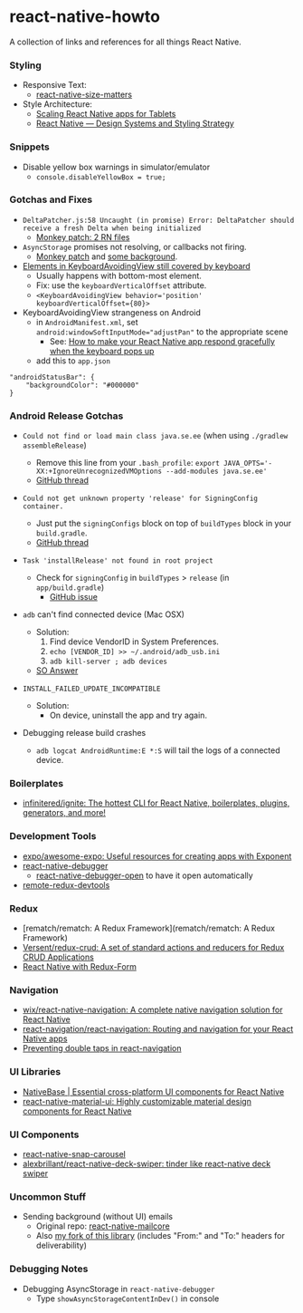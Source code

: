 # react-native-howto
A collection of links and references for all things React Native. 

### Styling
* Responsive Text:
  * [react-native-size-matters](https://github.com/nirsky/react-native-size-matters)
* Style Architecture: 
  * [Scaling React Native apps for Tablets](https://medium.com/react-native-training/scaling-react-native-apps-for-tablets-211de8399cf1)
  * [React Native — Design Systems and Styling Strategy](https://medium.com/@mikecavaliere/react-native-design-systems-and-styling-strategy-189e4f8f1684) 
  
  

### Snippets

* Disable yellow box warnings in simulator/emulator
  * `console.disableYellowBox = true;`

### Gotchas and Fixes
* ```DeltaPatcher.js:58 Uncaught (in promise) Error: DeltaPatcher should receive a fresh Delta when being initialized```
  * [Monkey patch: 2 RN files](https://github.com/facebook/react-native/issues/18209#issuecomment-371935230)
* `AsyncStorage` promises not resolving, or callbacks not firing.
  * [Monkey patch](https://github.com/facebook/react-native/pull/18522/files) and [some background](https://github.com/facebook/react-native/issues/13704).
* [Elements in KeyboardAvoidingView still covered by keyboard](https://github.com/facebook/react-native/issues/13497)
  * Usually happens with bottom-most element. 
  * Fix: use the `keyboardVerticalOffset` attribute. 
  * `<KeyboardAvoidingView behavior='position' keyboardVerticalOffset={80}>`
* KeyboardAvoidingView strangeness on Android
  * in `AndroidManifest.xml`, set `android:windowSoftInputMode="adjustPan"` to the appropriate scene
    * See: [How to make your React Native app respond gracefully when the keyboard pops up](https://stackoverflow.com/questions/39344140/react-native-how-to-control-what-keyboard-pushes-up#answer-43208431)
  * add this to `app.json`
```
"androidStatusBar": {
    "backgroundColor": "#000000"
}
```

### Android Release Gotchas
* `Could not find or load main class java.se.ee` (when using `./gradlew assembleRelease`)
  * Remove this line from your `.bash_profile`: 
`export JAVA_OPTS='-XX:+IgnoreUnrecognizedVMOptions --add-modules java.se.ee'`
  * [GitHub thread](https://github.com/flutter/flutter/issues/16093#issuecomment-390489264)

* `Could not get unknown property 'release' for SigningConfig container.`
  * Just put the `signingConfigs` block on top of `buildTypes` block in your `build.gradle`.
  * [GitHub thread](https://github.com/researchgate/gradle-release/issues/187)
* `Task 'installRelease' not found in root project`
  * Check for `signingConfig` in `buildTypes` > `release` (in `app/build.gradle`)
    * [GitHub issue](https://github.com/facebook/react-native/issues/16854#issuecomment-348376236)
* `adb` can't find connected device (Mac OSX)
  * Solution: 
    1. Find device VendorID in System Preferences. 
    1. `echo [VENDOR_ID] >> ~/.android/adb_usb.ini`
    1. `adb kill-server ; adb devices`
  * [SO Answer](https://stackoverflow.com/questions/7135999/adb-not-finding-my-device-phone-macos-x#answer-7136003)
* `INSTALL_FAILED_UPDATE_INCOMPATIBLE`
  * Solution: 
    * On device, uninstall the app and try again. 
* Debugging release build crashes
  * `adb logcat AndroidRuntime:E *:S` will tail the logs of a connected device.


### Boilerplates

* [infinitered/ignite: The hottest CLI for React Native, boilerplates, plugins, generators, and more!](https://github.com/infinitered/ignite)

### Development Tools

* [expo/awesome-expo: Useful resources for creating apps with Exponent](https://github.com/expo/awesome-expo)
* [react-native-debugger](https://github.com/jhen0409/react-native-debugger)
  * [react-native-debugger-open](https://github.com/jhen0409/react-native-debugger/tree/master/npm-package) to have it open automatically
* [remote-redux-devtools](https://github.com/zalmoxisus/remote-redux-devtools)


### Redux

* [rematch/rematch: A Redux Framework](rematch/rematch: A Redux Framework)
* [Versent/redux-crud: A set of standard actions and reducers for Redux CRUD Applications](https://github.com/Versent/redux-crud)
* [React Native with Redux-Form](https://medium.com/wolox-driving-innovation/https-medium-com-wolox-driving-innovation-easy-forms-in-react-native-with-redux-form-1cdc16a9a889)


### Navigation

* [wix/react-native-navigation: A complete native navigation solution for React Native](https://github.com/wix/react-native-navigation/)
* [react-navigation/react-navigation: Routing and navigation for your React Native apps](https://github.com/react-navigation/react-navigation)
* [Preventing double taps in react-navigation](https://github.com/react-navigation/react-navigation/issues/271#issuecomment-278901237)

### UI Libraries

* [NativeBase | Essential cross-platform UI components for React Native](https://nativebase.io/)
* [react-native-material-ui: Highly customizable material design components for React Native](https://github.com/xotahal/react-native-material-ui)

### UI Components

* [react-native-snap-carousel](https://github.com/archriss/react-native-snap-carousel)
* [alexbrillant/react-native-deck-swiper: tinder like react-native deck swiper](https://github.com/alexbrillant/react-native-deck-swiper)


### Uncommon Stuff

* Sending background (without UI) emails 
  * Original repo: [react-native-mailcore](https://github.com/agenthunt/react-native-mailcore)
  * Also [my fork of this library](https://github.com/mcavaliere/react-native-mailcore) (includes "From:" and "To:" headers for deliverability)


### Debugging Notes

* Debugging AsyncStorage in `react-native-debugger`
  * Type `showAsyncStorageContentInDev()` in console
